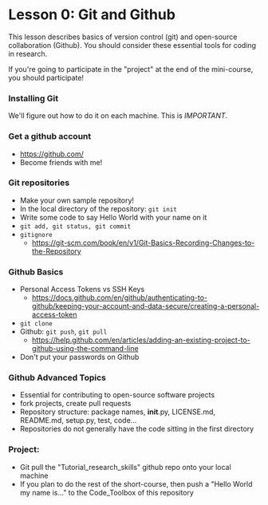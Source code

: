 # Lesson 0: Git and Github

This lesson describes basics of version control (git) and open-source collaboration (Github). 
You should consider these essential tools for coding in research.

If you're going to participate in the "project" at the end of the mini-course, you should participate!  

### Installing Git
We'll figure out how to do it on each machine. This is *IMPORTANT*. 

### Get a github account
* https://github.com/
* Become friends with me! 

### Git repositories
* Make your own sample repository!
* In the local directory of the repository: ```git init```
* Write some code to say Hello World with your name on it
* ```git add, git status, git commit```
* ```gitignore```
  * https://git-scm.com/book/en/v1/Git-Basics-Recording-Changes-to-the-Repository


### Github Basics
* Personal Access Tokens vs SSH Keys
  * https://docs.github.com/en/github/authenticating-to-github/keeping-your-account-and-data-secure/creating-a-personal-access-token
* ```git clone```
* Github: ```git push```, ```git pull```
  * https://help.github.com/en/articles/adding-an-existing-project-to-github-using-the-command-line
* Don't put your passwords on Github

### Github Advanced Topics
* Essential for contributing to open-source software projects
* fork projects, create pull requests 
* Repository structure: package names, __init__.py, LICENSE.md, README.md, setup.py, test, code... 
* Repositories do not generally have the code sitting in the first directory

### Project: 
* Git pull the "Tutorial_research_skills" github repo onto your local machine
* If you plan to do the rest of the short-course, then push a "Hello World my name is..." to the Code_Toolbox of this repository
